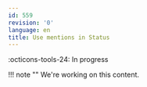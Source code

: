 ```yaml
---
id: 559
revision: '0'
language: en
title: Use mentions in Status
---
```


:octicons-tools-24: In progress

!!! note ""
We're working on this content.
